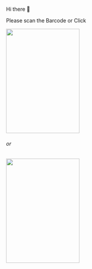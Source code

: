 <P>Hi there 👋<p>
  <p text="align:center">Please scan the Barcode or Click </p>
<p>

  <img style="border:30px;" src="https://i.hizliresim.com/hrq7qdy.png" width="200" height="283">
  <h6>   or       </h6>
  
  
  <a href="https://play.google.com/store/apps/dev?id=6434216887703327919" target="_blank">
    <img style="border:30px;" src="https://cdn-icons-png.flaticon.com/512/732/732208.png?w=360" width="200" height="283" >
  </a>
  </p>
  
